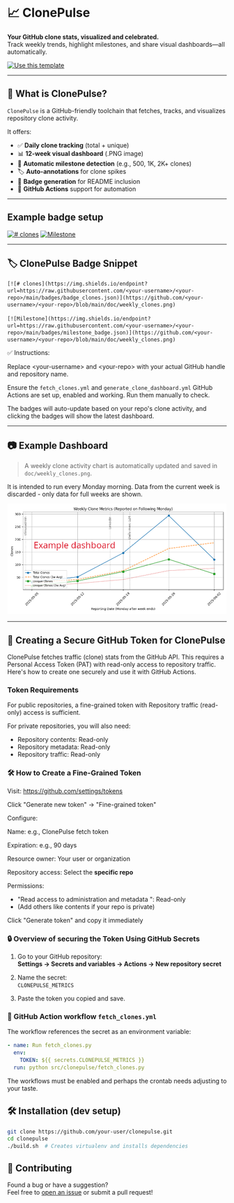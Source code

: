 # 📈 ClonePulse

**Your GitHub clone stats, visualized and celebrated.**  
Track weekly trends, highlight milestones, and share visual dashboards—all automatically.

[![Use this template](https://img.shields.io/badge/-Use%20this%20template-2ea44f?style=for-the-badge&logo=github)](https://github.com/per2jensen/clonepulse/generate)

---

## 🚀 What is ClonePulse?

`ClonePulse` is a GitHub-friendly toolchain that fetches, tracks, and visualizes repository clone activity.

It offers:

- ✅ **Daily clone tracking** (total + unique)
- 📊 **12-week visual dashboard** (.PNG image)
- 📌 **Automatic milestone detection** (e.g., 500, 1K, 2K+ clones)
- 🏷️ **Auto-annotations** for clone spikes
- 🏁 **Badge generation** for README inclusion
- 🤖 **GitHub Actions** support for automation

---

## Example badge setup

[![# clones](https://img.shields.io/endpoint?url=https://raw.githubusercontent.com/per2jensen/clonepulse/main/badges/badge_clones.json)](https://github.com/per2jensen/clonepulse/blob/main/doc/weekly_clones.png)
[![Milestone](https://img.shields.io/endpoint?url=https://raw.githubusercontent.com/per2jensen/clonepulse/main/badges/milestone_badge.json)](https://github.com/per2jensen/clonepulse/blob/main/doc/weekly_clones.png)

---

## 🏷️ ClonePulse Badge Snippet

```text
[![# clones](https://img.shields.io/endpoint?url=https://raw.githubusercontent.com/<your-username>/<your-repo>/main/badges/badge_clones.json)](https://github.com/<your-username>/<your-repo>/blob/main/doc/weekly_clones.png)

[![Milestone](https://img.shields.io/endpoint?url=https://raw.githubusercontent.com/<your-username>/<your-repo>/main/badges/milestone_badge.json)](https://github.com/<your-username>/<your-repo>/blob/main/doc/weekly_clones.png)
```

✅ Instructions:

Replace \<your-username\> and \<your-repo\> with your actual GitHub handle and repository name.

Ensure the `fetch_clones.yml` and `generate_clone_dashboard.yml` GitHub Actions are set up, enabled and working. Run them manually to check.

The badges will auto-update based on your repo's clone activity, and clicking the badges will show the latest dashboard.

---

## 📷 Example Dashboard

> A weekly clone activity chart is automatically updated and saved in `doc/weekly_clones.png`.

It is intended to run every Monday morning. Data from the current week is discarded - only data for full weeks are shown.

![Clone Dashboard Example](example/weekly_clones.png)

---

## 🔐 Creating a Secure GitHub Token for ClonePulse

ClonePulse fetches traffic (clone) stats from the GitHub API. This requires a Personal Access Token (PAT) with read-only access to repository traffic. Here's how to create one securely and use it with GitHub Actions.

### Token Requirements

For public repositories, a fine-grained token with Repository traffic (read-only) access is sufficient.

For private repositories, you will also need:

- Repository contents: Read-only
- Repository metadata: Read-only
- Repository traffic: Read-only

### 🛠️ How to Create a Fine-Grained Token

Visit: https://github.com/settings/tokens

Click "Generate new token" → "Fine-grained token"

Configure:

Name: e.g., ClonePulse fetch token

Expiration: e.g., 90 days

Resource owner: Your user or organization

Repository access: Select the **specific repo**

Permissions:

- "Read access to administration and metadata ": Read-only
- (Add others like contents if your repo is private)

Click "Generate token" and copy it immediately

### 🔒 Overview of securing the Token Using GitHub Secrets

1. Go to your GitHub repository:  
   **Settings → Secrets and variables → Actions → New repository secret**

2. Name the secret:  
   `CLONEPULSE_METRICS`

3. Paste the token you copied and save.

### 🚀 GitHub Action workflow `fetch_clones.yml`

The workflow references the secret as an environment variable:

```yaml
- name: Run fetch_clones.py
  env:
    TOKEN: ${{ secrets.CLONEPULSE_METRICS }}
  run: python src/clonepulse/fetch_clones.py
```

The workflows must be enabled and perhaps the crontab needs adjusting to your taste.

## 🛠️ Installation (dev setup)

```bash
git clone https://github.com/your-user/clonepulse.git
cd clonepulse
./build.sh  # Creates virtualenv and installs dependencies
```

## 🤝 Contributing

Found a bug or have a suggestion?  
Feel free to [open an issue](https://github.com/your-user/clonepulse/issues) or submit a pull request!
